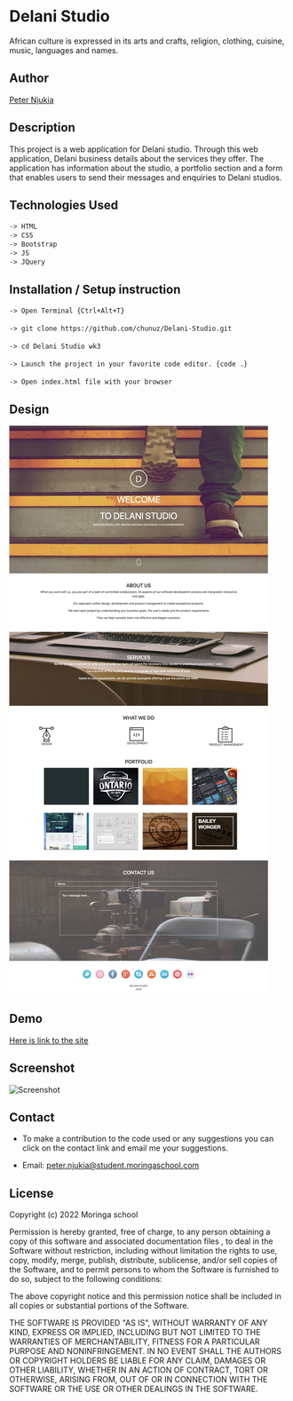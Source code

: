 # Delani Studio
African culture is expressed in its arts and crafts, religion, clothing, cuisine, music, languages and names.

## Author

[Peter Njukia](https://github.com/chunuz/)


## Description
This project is a web application for Delani studio. Through this web application, Delani business details about the services they offer. The application has information about the studio, a portfolio section and a form that enables users to send their messages and enquiries to Delani studios. 

## Technologies Used
    -> HTML
    -> CSS
    -> Bootstrap
    -> JS
    -> JQuery

## Installation / Setup instruction
    -> Open Terminal {Ctrl+Alt+T}

    -> git clone https://github.com/chunuz/Delani-Studio.git

    -> cd Delani Studio wk3

    -> Launch the project in your favorite code editor. {code .}

    -> Open index.html file with your browser

## Design

![Design](./screenshots/design.jpg)

## Demo
[Here is link to the site]( https://chunuz.github.io/Delani-Studio/)

## Screenshot
![Screenshot](./screenshots/screenshot.png)

## Contact

* To make a contribution to the code used or any suggestions you can click on the contact link and email me your suggestions.

* Email: peter.njukia@student.moringaschool.com

## License
Copyright (c) 2022 Moringa school

Permission is hereby granted, free of charge, to any person obtaining a copy
of this software and associated documentation files , to deal
in the Software without restriction, including without limitation the rights
to use, copy, modify, merge, publish, distribute, sublicense, and/or sell
copies of the Software, and to permit persons to whom the Software is
furnished to do so, subject to the following conditions:

The above copyright notice and this permission notice shall be included in all
copies or substantial portions of the Software.

THE SOFTWARE IS PROVIDED "AS IS", WITHOUT WARRANTY OF ANY KIND, EXPRESS OR
IMPLIED, INCLUDING BUT NOT LIMITED TO THE WARRANTIES OF MERCHANTABILITY,
FITNESS FOR A PARTICULAR PURPOSE AND NONINFRINGEMENT. IN NO EVENT SHALL THE
AUTHORS OR COPYRIGHT HOLDERS BE LIABLE FOR ANY CLAIM, DAMAGES OR OTHER
LIABILITY, WHETHER IN AN ACTION OF CONTRACT, TORT OR OTHERWISE, ARISING FROM,
OUT OF OR IN CONNECTION WITH THE SOFTWARE OR THE USE OR OTHER DEALINGS IN THE
SOFTWARE.